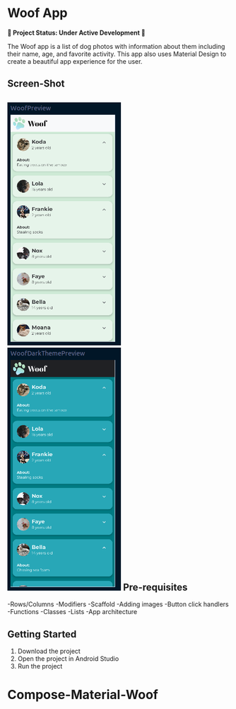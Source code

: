 Woof App
==================================
**🚧 Project Status: Under Active Development 🚧**

The Woof app is a list of dog photos with information about them including their name,
age, and favorite activity. This app also uses Material Design to create a beautiful app
experience for the user.

Screen-Shot
------------
![img_6.png](img_6.png) 
![img_7.png](img_7.png)
Pre-requisites
--------------

-Rows/Columns
-Modifiers
-Scaffold
-Adding images
-Button click handlers
-Functions
-Classes
-Lists
-App architecture

Getting Started
---------------

1. Download the project
2. Open the project in Android Studio
3. Run the project
# Compose-Material-Woof
